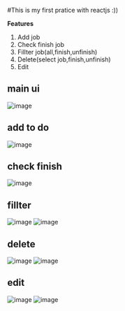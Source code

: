 #This is my first pratice with reactjs :))
 
**Features**
 1. Add job
 2. Check finish job
 3. Fillter job(all,finish,unfinish)
 4. Delete(select job,finish,unfinish)
 5. Edit

## main ui
![image](https://github.com/phamtronghieu2002/TODO/assets/109363404/f2e0edd2-6c23-4a4d-8d26-82a1a73a0c71)
## add to do
![image](https://github.com/phamtronghieu2002/TODO/assets/109363404/c6d5a6e2-905d-4390-9b8d-65a5dc8f6869)
## check finish
![image](https://github.com/phamtronghieu2002/TODO/assets/109363404/0b54553d-056f-45cf-a8bf-b38debcbf1b1)
## fillter
![image](https://github.com/phamtronghieu2002/TODO/assets/109363404/5be09aa7-9ab2-4752-a1b8-7b95cf31163d)
![image](https://github.com/phamtronghieu2002/TODO/assets/109363404/cc65bd2b-a59d-4a2c-a31b-59d05218666a)
## delete
![image](https://github.com/phamtronghieu2002/TODO/assets/109363404/09790e48-04a6-4454-84f2-e9af678d7e8e)
![image](https://github.com/phamtronghieu2002/TODO/assets/109363404/ce86db52-3a20-4321-b139-25843a13c107)
## edit
![image](https://github.com/phamtronghieu2002/TODO/assets/109363404/0b4bab4e-c819-4b48-977c-455ac1bad612)
![image](https://github.com/phamtronghieu2002/TODO/assets/109363404/2ce84e27-fd81-4180-85ca-66428be66e22)
